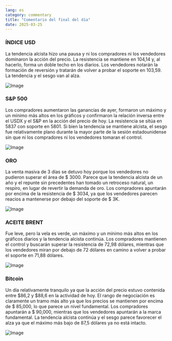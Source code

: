 ```yaml
---
lang: es
category: commentary
title: "Comentario del final del día"
date: 2025-03-25
---
```


### ÍNDICE USD

La tendencia alcista hizo una pausa y ni los compradores ni los vendedores dominaron la acción del precio. La resistencia se mantiene en 104,14 y, al hacerlo, forma un doble techo en los diarios. Los vendedores notarán la formación de reversión y tratarán de volver a probar el soporte en 103,59. La tendencia y el sesgo van al alza.

![Image](https://markleighedu.github.io/img/Mar-2025/25-Mar-2025/usdindex.jpg)

### S&P 500

Los compradores aumentaron las ganancias de ayer, formaron un máximo y un mínimo más altos en los gráficos y confirmaron la relación inversa entre el USDX y el S&P en la acción del precio de hoy. La resistencia se sitúa en 5837 con soporte en 5801. Si bien la tendencia se mantiene alcista, el sesgo fue relativamente plano durante la mayor parte de la sesión estadounidense sin que ni los compradores ni los vendedores tomaran el control.

![Image](https://markleighedu.github.io/img/Mar-2025/25-Mar-2025/sp500.jpg)

### ORO

La venta masiva de 3 días se detuvo hoy porque los vendedores no pudieron superar el área de $ 3000. Parece que la tendencia alcista de un año y el repunte sin precedentes han tomado un retroceso natural, un respiro, en lugar de revertir la demanda de oro. Los compradores apuntarán por encima de la resistencia de $ 3034, ya que los vendedores parecen reacios a mantenerse por debajo del soporte de $ 3K.

![Image](https://markleighedu.github.io/img/Mar-2025/25-Mar-2025/gold.jpg)

### ACEITE BRENT

Fue leve, pero la vela es verde, un máximo y un mínimo más altos en los gráficos diarios y la tendencia alcista continúa. Los compradores mantienen el control y buscarán superar la resistencia de 72,98 dólares, mientras que los vendedores miran por debajo de 72 dólares en camino a volver a probar el soporte en 71,88 dólares.

![Image](https://markleighedu.github.io/img/Mar-2025/25-Mar-2025/brentoil.jpg)

### Bitcoin

Un día relativamente tranquilo ya que la acción del precio estuvo contenida entre $86,2 y $88,6 en la actividad de hoy. El rango de negociación es claramente un tramo más alto ya que los precios se mantienen por encima de $ 85,000, lo que parece un nivel fundamental. Los compradores apuntarán a $ 90,000, mientras que los vendedores apuntarán a la marca fundamental. La tendencia alcista continúa y el sesgo parece favorecer el alza ya que el máximo más bajo de 87,5 dólares ya no está intacto. 

![Image](https://markleighedu.github.io/img/Mar-2025/25-Mar-2025/bitcoin.jpg)

